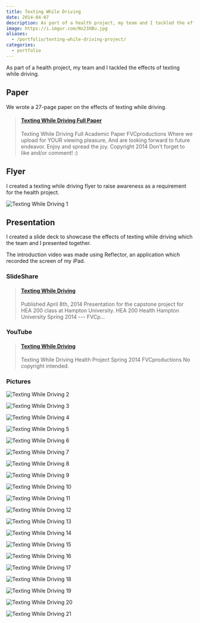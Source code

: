 ```yaml
---
title: Texting While Driving
date: 2014-04-07
description: As part of a health project, my team and I tackled the effects of texting while driving.
image: https://i.imgur.com/Nx23XBu.jpg
aliases:
  - /portfolio/texting-while-driving-project/
categories:
  - portfolio
---
```


As part of a health project, my team and I tackled the effects of texting while driving.

## Paper

We wrote a 27-page paper on the effects of texting while driving.

<blockquote class="embedly-card"><h4><a href="https://www.scribd.com/document/227095609/Texting-While-Driving-Full-Paper">Texting While Driving Full Paper</a></h4><p>Texting While Driving Full Academic Paper FVCproductions Where we upload for YOUR viewing pleasure, And are looking forward to future endeavor. Enjoy and spread the joy. Copyright 2014 Don't forget to like and/or comment! :)</p></blockquote>

## Flyer

I created a texting while driving flyer to raise awareness as a requirement for the health project.

![Texting While Driving 1](https://i.imgur.com/CRLoX3F.jpg)

## Presentation

I created a slide deck to showcase the effects of texting while driving which the team and I presented together.

The introduction video was made using Reflector, an application which recorded the screen of my iPad.

### SlideShare

<blockquote class="embedly-card"><h4><a href="https://www.slideshare.net/FVCproductions/texting-while-driving-82133379">Texting While Driving</a></h4><p>Published April 8th, 2014 Presentation for the capstone project for HEA 200 class at Hampton University. HEA 200 Health Hampton University Spring 2014 --- FVCp...</p></blockquote>

### YouTube

<blockquote class="embedly-card"><h4><a href="https://www.youtube.com/watch?v=CcT0GtqPZuw">Texting While Driving</a></h4><p>Texting While Driving Health Project Spring 2014 FVCproductions No copyright intended.</p></blockquote>
<script async src="//cdn.embedly.com/widgets/platform.js" charset="UTF-8"></script>

### Pictures

![Texting While Driving 2](https://i.imgur.com/iIw4C2K.png)

![Texting While Driving 3](https://i.imgur.com/Ag47b4X.png)

![Texting While Driving 4](https://i.imgur.com/JtW0kjQ.png)

![Texting While Driving 5](https://i.imgur.com/CvreGhU.jpg)

![Texting While Driving 6](https://i.imgur.com/Nx23XBu.jpg)

![Texting While Driving 7](https://i.imgur.com/eRFMl8V.jpg)

![Texting While Driving 8](https://i.imgur.com/RucevJM.jpg)

![Texting While Driving 9](https://i.imgur.com/X1IyRE1.jpg)

![Texting While Driving 10](https://i.imgur.com/vyHzHp7.jpg)

![Texting While Driving 11](https://i.imgur.com/K4VA83f.jpg)

![Texting While Driving 12](https://i.imgur.com/dHAbRjn.jpg)

![Texting While Driving 13](https://i.imgur.com/phRCZyS.jpg)

![Texting While Driving 14](https://i.imgur.com/NDNycGe.jpg)

![Texting While Driving 15](https://i.imgur.com/iVP6gH2.jpg)

![Texting While Driving 16](https://i.imgur.com/ImKB48J.jpg)

![Texting While Driving 17](https://i.imgur.com/Y4X8VgR.jpg)

![Texting While Driving 18](https://i.imgur.com/8fKFbVI.jpg)

![Texting While Driving 19](https://i.imgur.com/Od5BUP1.jpg)

![Texting While Driving 20](https://i.imgur.com/PljC03C.jpg)

![Texting While Driving 21](https://i.imgur.com/0LmZw6n.jpg)
